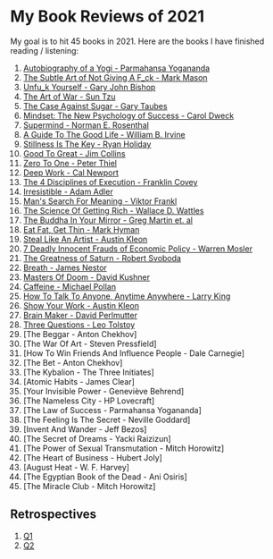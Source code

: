 # My Book Reviews of 2021

My goal is to hit 45 books in 2021. Here are the books I have finished reading / listening:

1. [Autobiography of a Yogi - Parmahansa Yogananda](AutobiographyOfAYogi.md)
2. [The Subtle Art of Not Giving A F_ck - Mark Mason](TheSubtleArtOfNotGivingAF_ck.md)
3. [Unfu_k Yourself - Gary John Bishop](Unfu_kYourself.md)
4. [The Art of War - Sun Tzu](TheArtOfWar.md)
5. [The Case Against Sugar - Gary Taubes](TheCaseAgainstSugar.md)
6. [Mindset: The New Psychology of Success - Carol Dweck](MindsetTheNewPsychologyOfSuccess.md)
7. [Supermind - Norman E. Rosenthal](Supermind.md)
8. [A Guide To The Good Life - William B. Irvine](AGuideToTheGoodLife.md)
9. [Stillness Is The Key - Ryan Holiday](StillnessIsTheKey.md)
10. [Good To Great - Jim Collins](GoodToGreat.md)
11. [Zero To One - Peter Thiel](ZeroToOne.md)
12. [Deep Work - Cal Newport](DeepWork.md)
13. [The 4 Disciplines of Execution - Franklin Covey](The4DX.md)
14. [Irresistible - Adam Adler](Irresistible.md)
15. [Man's Search For Meaning - Viktor Frankl](MansSearchForMeaning.md)
16. [The Science Of Getting Rich - Wallace D. Wattles](TheScienceOfGettingRich.md)
17. [The Buddha In Your Mirror - Greg Martin et. al](TheBuddhaInYourMirror.md)
18. [Eat Fat, Get Thin - Mark Hyman](EatFatGetThin.md)
19. [Steal Like An Artist - Austin Kleon](StealLikeAnArtist.md)
20. [7 Deadly Innocent Frauds of Economic Policy - Warren Mosler](SevenDeadlyInnocentFraudsOfEconomicPolicy.md)
21. [The Greatness of Saturn - Robert Svoboda](TheGreatnessOfSaturn.md)
22. [Breath - James Nestor](Breath.md)
23. [Masters Of Doom - David Kushner](MastersOfDoom.md)
24. [Caffeine - Michael Pollan](Caffeine.md)
25. [How To Talk To Anyone, Anytime Anywhere - Larry King](HowToTalkToAnyoneAnytimeAnywhere.md)
26. [Show Your Work - Austin Kleon](ShowYourWork.md)
27. [Brain Maker - David Perlmutter](BrainMaker.md)
28. [Three Questions - Leo Tolstoy](ThreeQuestions.md)
29. [The Beggar - Anton Chekhov]
30. [The War Of Art - Steven Pressfield]
31. [How To Win Friends And Influence People - Dale Carnegie]
32. [The Bet - Anton Chekhov]
33. [The Kybalion - The Three Initiates]
34. [Atomic Habits - James Clear]
35. [Your Invisible Power - Geneviève Behrend]
36. [The Nameless City - HP Lovecraft]
37. [The Law of Success - Parmahansa Yogananda]
38. [The Feeling Is The Secret - Neville Goddard]
39. [Invent And Wander - Jeff Bezos]
40. [The Secret of Dreams - Yacki Raizizun]
41. [The Power of Sexual Transmutation - Mitch Horowitz]
42. [The Heart of Business - Hubert Joly]
43. [August Heat - W. F. Harvey]
44. [The Egyptian Book of the Dead - Ani Osiris]
45. [The Miracle Club - Mitch Horowitz]

## Retrospectives
1. [Q1](Q1Retrospective.md)
2. [Q2](Q2Retrospective.md)